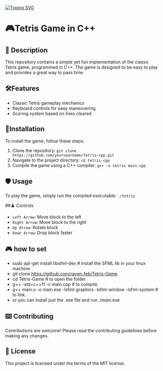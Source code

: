 
<a href="https://git.io/typing-svg"><img src="https://readme-typing-svg.demolab.com?font=Fira+Code&size=25&pause=1000&color=F71E1E&background=9B460900&center=true&random=false&width=435&lines=Tetris+Game+;programed+in+C%2B%2B" alt="Typing SVG" /></a>



#   🎮Tetris Game in C++


<div align="center">
<a href="https://github.com/rayen-feb/Tetris-Game/assets/131598929/70780cae-338f-4715-b0f5-d913a8c78ac1">
</a>
</div>





## 📜 Description
This repository contains a simple yet fun implementation of the classic Tetris game, programmed in C++. The game is designed to be easy to play and provides a great way to pass time.

## 🛠️Features
- Classic Tetris gameplay mechanics
- Keyboard controls for easy maneuvering
- Scoring system based on lines cleared

## 🔧Installation
To install the game, follow these steps:

1. Clone the repository: `git clone https://github.com/yourusername/tetris-cpp.git`
2. Navigate to the project directory: `cd tetris-cpp`
3. Compile the game using a C++ compiler: `g++ -o tetris main.cpp`

## 🛡️ Usage
To play the game, simply run the compiled executable: `./tetris`

##♟️ Controls
- `Left Arrow`: Move block to the left
- `Right Arrow`: Move block to the right
- `Up Arrow`: Rotate block
- `Down Arrow`: Drop block faster
## 🎮 how to set
   - sudo apt-get install libsfml-dev # install the SFML lib in your linux machine
   - git clone https://github.com/rayen-feb/Tetris-Game
   - cd Tetris-Game  #  to open the folder  
   - g++ -std=c++11 -c main.cpp # to compile.
   - g++ main.o -o main.exe -lsfml-graphics -lsfml-window -lsfml-system # to link.
   - or you can  install just the  .exe file  and  run  ./main.exe

##  ⌨️ Contributing
Contributions are welcome! Please read the contributing guidelines before making any changes.

##  📰 License
This project is licensed under the terms of the MIT license.
